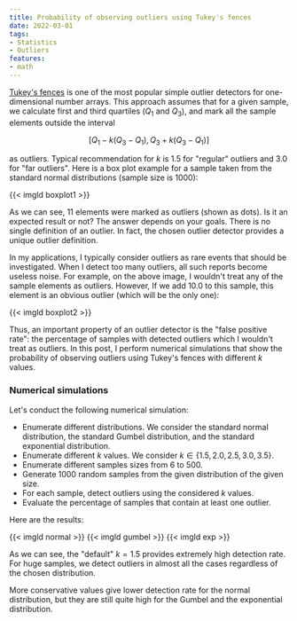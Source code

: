 ```yaml
---
title: Probability of observing outliers using Tukey's fences
date: 2022-03-01
tags:
- Statistics
- Outliers
features:
- math
---
```


[Tukey's fences](https://en.wikipedia.org/wiki/Outlier#Tukey's_fences) is one of the most popular
  simple outlier detectors for one-dimensional number arrays.
This approach assumes that for a given sample, we calculate first and third quartiles ($Q_1$ and $Q_3$),
  and mark all the sample elements outside the interval

$$
[Q_1 - k (Q_3 - Q_1),\, Q_3 + k (Q_3 - Q_1)]
$$

as outliers.
Typical recommendation for $k$ is $1.5$ for "regular" outliers and $3.0$ for "far outliers".
Here is a box plot example for a sample taken from the standard normal distributions (sample size is $1000$):

{{< imgld boxplot1 >}}

As we can see, 11 elements were marked as outliers (shown as dots).
Is it an expected result or not?
The answer depends on your goals.
There is no single definition of an outlier.
In fact, the chosen outlier detector provides a unique outlier definition.

In my applications, I typically consider outliers as rare events that should be investigated.
When I detect too many outliers, all such reports become useless noise.
For example, on the above image, I wouldn't treat any of the sample elements as outliers.
However, If we add $10.0$ to this sample, this element is an obvious outlier (which will be the only one):

{{< imgld boxplot2 >}}

Thus, an important property of an outlier detector is the "false positive rate":
  the percentage of samples with detected outliers which I wouldn't treat as outliers.
In this post, I perform numerical simulations that show the probability of observing outliers
  using Tukey's fences with different $k$ values.

<!--more-->

### Numerical simulations

Let's conduct the following numerical simulation:

* Enumerate different distributions.
  We consider the standard normal distribution,
    the standard Gumbel distribution, and the standard exponential distribution.
* Enumerate different $k$ values.
  We consider $k \in \{ 1.5, 2.0, 2.5, 3.0, 3.5 \}$.
* Enumerate different samples sizes from 6 to 500.
* Generate 1000 random samples from the given distribution of the given size.
* For each sample, detect outliers using the considered $k$ values.
* Evaluate the percentage of samples that contain at least one outlier.

Here are the results:

{{< imgld normal >}}
{{< imgld gumbel >}}
{{< imgld exp >}}

As we can see, the "default" $k=1.5$ provides extremely high detection rate.
For huge samples, we detect outliers in almost all the cases regardless of the chosen distribution.

More conservative values give lower detection rate for the normal distribution,
  but they are still quite high for the Gumbel and the exponential distribution.
